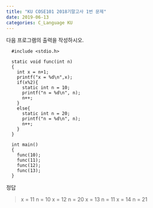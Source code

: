 ```yaml
---
title: "KU COSE101 2018기말고사 1번 문제"
date: 2019-06-13
categories: C_Language KU
---
```


다음 프로그램의 출력을 작성하시오.

      #include <stdio.h>

      static void func(int n)
      {
        int x = n+1;
        printf("x = %d\n",x);
        if(x%2){
          static int n = 10;
          printf("n = %d\n", n);
          n++;
        }
        else{
          static int n = 20;
          printf("n = %d\n", n);
          n++;
        }
      }

      int main()
      {
        func(10);
        func(11);
        func(12);
        func(13);
      }
  
  
정답
> x = 11
> n = 10
> x = 12
> n = 20
> x = 13
> n = 11
> x = 14
> n = 21

